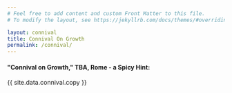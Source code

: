 ```yaml
---
# Feel free to add content and custom Front Matter to this file.
# To modify the layout, see https://jekyllrb.com/docs/themes/#overriding-theme-defaults

layout: connival
title: Connival On Growth
permalink: /connival/
---
```


<head>
    <meta charset="UTF-8" />
    <meta name="viewport" content="width=device-width, initial-scale=1.0">
    <link rel="stylesheet" type="text/css" href="../css/readmore-styles.css" />
    
</head>

<body id="connival-body">
  <div id="wrapper">
    <div class="right-border-box" id="right-border-box-dark">
        <div class="idea">
          <div id="connival-copy">
            <h4>"Connival on Growth," TBA, Rome - a Spicy Hint:</h4>
            <p>{{ site.data.connival.copy }}</p>
          </div>
    </div>
    </div>
  </div>
</body>